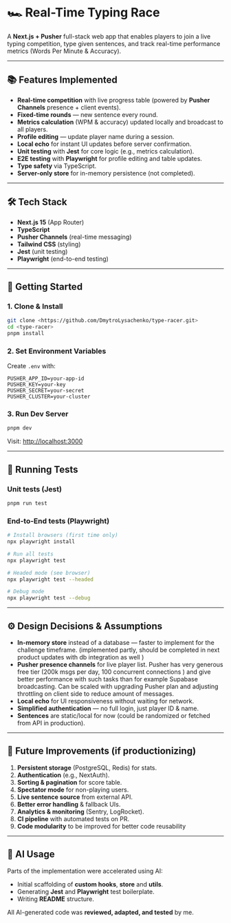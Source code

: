 # 🏎 Real-Time Typing Race

A **Next.js + Pusher** full-stack web app that enables players to join a live typing competition, type given sentences, and track real-time performance metrics (Words Per Minute & Accuracy).

---

## 📚 Features Implemented

- **Real-time competition** with live progress table (powered by **Pusher Channels** presence + client events).
- **Fixed-time rounds** — new sentence every round.
- **Metrics calculation** (WPM & accuracy) updated locally and broadcast to all players.
- **Profile editing** — update player name during a session.
- **Local echo** for instant UI updates before server confirmation.
- **Unit testing** with **Jest** for core logic (e.g., metrics calculation).
- **E2E testing** with **Playwright** for profile editing and table updates.
- **Type safety** via TypeScript.
- **Server-only store** for in-memory persistence (not completed).

---

## 🛠️ Tech Stack

- **Next.js 15** (App Router)
- **TypeScript**
- **Pusher Channels** (real-time messaging)
- **Tailwind CSS** (styling)
- **Jest** (unit testing)
- **Playwright** (end-to-end testing)

---

## 🚀 Getting Started

### 1. Clone & Install

```bash
git clone <https://github.com/DmytroLysachenko/type-racer.git>
cd <type-racer>
pnpm install
```

### 2. Set Environment Variables

Create `.env` with:

```env
PUSHER_APP_ID=your-app-id
PUSHER_KEY=your-key
PUSHER_SECRET=your-secret
PUSHER_CLUSTER=your-cluster
```

### 3. Run Dev Server

```bash
pnpm dev
```

Visit: [http://localhost:3000](http://localhost:3000)

---

## 🧪 Running Tests

### Unit tests (Jest)

```bash
pnpm run test
```

### End-to-End tests (Playwright)

```bash
# Install browsers (first time only)
npx playwright install

# Run all tests
npx playwright test

# Headed mode (see browser)
npx playwright test --headed

# Debug mode
npx playwright test --debug
```

---

## ⚙️ Design Decisions & Assumptions

- **In-memory store** instead of a database — faster to implement for the challenge timeframe. (implemented partly, should be completed in next product updates with db integration as well )
- **Pusher presence channels** for live player list. Pusher has very generous free tier (200k msgs per day, 100 concurrent connections ) and give better performance with such tasks than for example Supabase broadcasting. Can be scaled with upgrading Pusher plan and adjusting throttling on client side to reduce amount of messages.
- **Local echo** for UI responsiveness without waiting for network.
- **Simplified authentication** — no full login, just player ID & name.
- **Sentences** are static/local for now (could be randomized or fetched from API in production).

---

## 📝 Future Improvements (if productionizing)

1. **Persistent storage** (PostgreSQL, Redis) for stats.
2. **Authentication** (e.g., NextAuth).
3. **Sorting & pagination** for score table.
4. **Spectator mode** for non-playing users.
5. **Live sentence source** from external API.
6. **Better error handling** & fallback UIs.
7. **Analytics & monitoring** (Sentry, LogRocket).
8. **CI pipeline** with automated tests on PR.
9. **Code modularity** to be improved for better code reusability

---

## 🤖 AI Usage

Parts of the implementation were accelerated using AI:

- Initial scaffolding of **custom hooks**, **store** and **utils**.
- Generating **Jest** and **Playwright** test boilerplate.
- Writing **README** structure.

All AI-generated code was **reviewed, adapted, and tested** by me.
